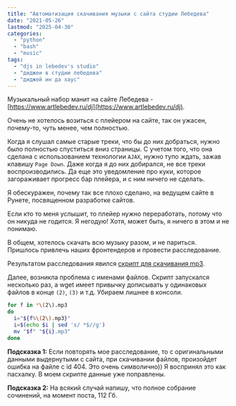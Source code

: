 ```yaml
---
title: "Автоматизация скачивания музыки с сайта студии Лебедева"
date: "2021-05-26"
lastmod: "2025-04-30"
categories: 
  - "python"
  - "bash"
  - "music"
tags: 
  - "djs in lebedev's studio"
  - "диджеи в студии лебедева"
  - "диджей ин да хаус"
---
```


Музыкальный набор манит на сайте Лебедева - [https://www.artlebedev.ru/dj](https://www.artlebedev.ru/dj).

Очень не хотелось возиться с плейером на сайте, так он ужасен, почему-то, чуть менее, чем полностью.

Когда я слушал самые старые треки, что бы до них добраться, нужно было полностью спуститься вниз страницы. С учетом того, что она сделана с использованием технологии `AJAX`, нужно тупо ждать, зажав клавишу `Page Down`. Даже когда я до них добирался, не все треки воспроизводились. Да еще это уведомление про куки, которое загораживает прогресс бар плейера, и с ним ничего не сделать.

Я обескуражен, почему так все плохо сделано, на ведущем сайте в Рунете, посвященном разработке сайтов.

Если кто то меня услышит, то плейер нужно переработать, потому что он никуда не годится. Я негодую! Хотя, может быть, я ничего в этом и не понимаю.
<!--more-->
В общем, хотелось скачать всю музыку разом, и не париться. Пришлось привлечь наших фронтендеров и провести расследование.

Результатом расследования явился [скрипт для скачивания mp3](https://gist.githubusercontent.com/dpvpro/cdd37e0ab41c911378b38d05a2fdd1c7/raw/039da5fb24366b811c9ff124ddc507ef72b65a11/lebedev_download.py).

Далее, возникла проблема с именами файлов. Скрипт запускался несколько раз, а wget имеет привычку дописывать у одинаковых файлов в конце `(2)`, `(3)` и т.д. Убираем лишнее в консоли.

```bash
for f in *\(2\).mp3
do
  i="${f%\(2\).mp3}"
  i=$(echo $i | sed 's/ *$//g')
  mv "$f" "${i}.mp3"
done
```

**Подсказка 1:** Если повторять мое расследование, то с оригинальными данными выдернутыми с сайта, при скачивании файлов, произойдет ошибка на файле с id 404. Это очень символично)) Я воспринял это как пасхалку. В моем скрипте данные уже поправлены.

**Подсказка 2:** На всякий случай напишу, что полное собрание сочинений, на момент поста, 112 Гб.
